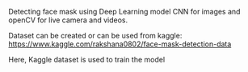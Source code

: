 Detecting face mask using Deep Learning model CNN for images and openCV for live camera and videos.

Dataset can be created or can be used from kaggle:
    https://www.kaggle.com/rakshana0802/face-mask-detection-data

Here, Kaggle dataset is used to train the model
